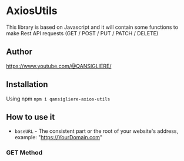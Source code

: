 # AxiosUtils

This library is based on Javascript and it will contain some functions to make Rest API requests (GET / POST / PUT /
PATCH / DELETE)

## Author

https://www.youtube.com/@QANSIGLIERE/

## Installation

Using npm `npm i qansigliere-axios-utils`

## How to use it

-   `baseURL` - The consistent part or the root of your website's address, example: "https://YourDomain.com"

### GET Method
